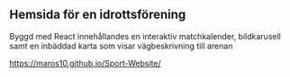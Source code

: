 ## Hemsida för en idrottsförening

Byggd med React innehållandes en interaktiv matchkalender, bildkarusell samt en inbäddad karta som visar vägbeskrivning till arenan  

https://maros10.github.io/Sport-Website/
